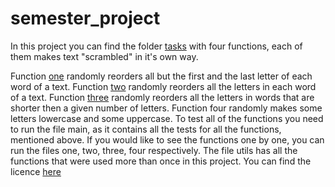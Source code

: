 # semester_project


In this project you can find the folder [tasks](https://github.com/elena-korchagina/semester_project/tree/master/tasks) with four functions, each of them makes text "scrambled" in it's own way.

Function [one](https://github.com/elena-korchagina/semester_project/blob/master/tasks/one.py) randomly reorders all but the first and the last letter of each word of a text.
Function [two](https://github.com/elena-korchagina/semester_project/blob/master/tasks/two.py)  randomly reorders all the letters in each word of a text.
Function [three](https://github.com/elena-korchagina/semester_project/blob/master/tasks/three.py) randomly reorders all the letters in words that are shorter then a given number of letters.
Function four randomly makes some letters lowercase and some uppercase.
To test all of the functions you need to run the file main, as it contains all the tests for all the functions, mentioned above.
If you would like to see the functions one by one, you can run the files one, two, three, four respectively.
The file utils has all the functions that were used more than once in this project.
You can find the licence [here](https://github.com/elena-korchagina/semester_project/blob/master/LICENSE)
